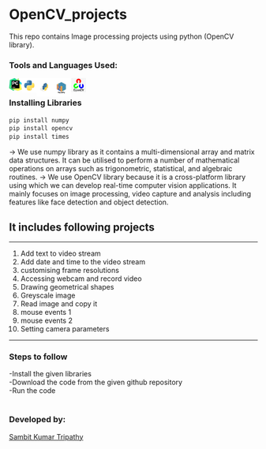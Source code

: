 # OpenCV_projects
This repo contains Image processing projects using python (OpenCV library).

### Tools and Languages Used:
<img align="left" alt="pycharm" width="26px" src="pycharm.png" />
<img align="left" alt="Python" width="30px" src="python.png" />
<img align="left" alt="pip" width="30px" height="37px" src="pip.png" />
<img align="left" alt="numpy" width="40px" height="37px" src="numpy.png" />
<img align="left" alt="OpenCV" width="30px" src="opencv.png" />
<br>

### Installing Libraries

```cmd
pip install numpy
pip install opencv
pip install times

```
-> We use numpy library as it contains a multi-dimensional array and matrix data structures. It can be utilised to perform a number of mathematical operations on arrays such as trigonometric, statistical, and algebraic routines.
-> We use OpenCV library because it is a cross-platform library using which we can develop real-time computer vision applications. It mainly focuses on image processing, video capture and analysis including features like face detection and object detection.

## It includes following projects
----
1. Add text to video stream
2. Add date and time to the video stream
3. customising frame resolutions
4. Accessing webcam and record video
5. Drawing geometrical shapes 
6. Greyscale image
7. Read image and copy it
8. mouse events 1
9. mouse events 2
10. Setting camera parameters
----

### Steps to follow
-Install the given libraries<br>
-Download the code from the given github repository<br>
-Run the code<br><br>

### Developed by:
<a href="https://github.com/sambit221">Sambit Kumar Tripathy</a>

